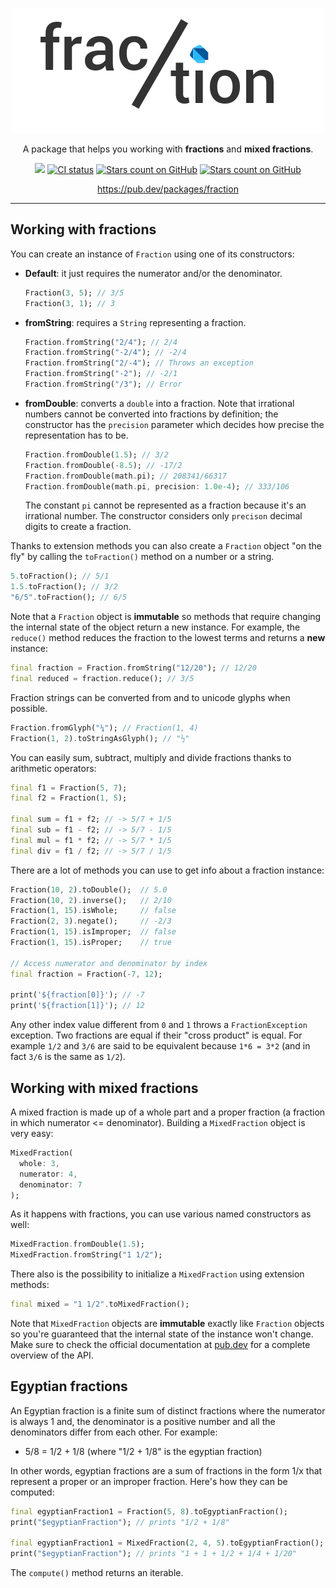<p align="center"><img src="https://raw.githubusercontent.com/albertodev01/fraction/master/assets/package_logo.png" alt="fraction package logo" /></p>
<p align="center">A package that helps you working with <b>fractions</b> and <b>mixed fractions</b>.</p>
<p align="center">
    <a href="https://codecov.io/gh/albertodev01/fraction"><img src="https://codecov.io/gh/albertodev01/fraction/branch/master/graph/badge.svg?token=YKA1ZYUROR"/></a>
    <a href="https://github.com/albertodev01/fraction/actions"><img src="https://github.com/albertodev01/fraction/workflows/fractions_ci/badge.svg" alt="CI status" /></a>
    <a href=""><img src="https://img.shields.io/github/stars/albertodev01/fraction.svg?style=flat&logo=github&colorB=blue&label=stars" alt="Stars count on GitHub" /></a>
    <a href="https://pub.dev/packages/fraction"><img src="https://img.shields.io/pub/v/fraction.svg?style=flat&logo=github&colorB=blue" alt="Stars count on GitHub" /></a>
</p>
<p align="center"><a href="https://pub.dev/packages/fraction">https://pub.dev/packages/fraction</a></p>

---

## Working with fractions

You can create an instance of `Fraction` using one of its constructors:

 - **Default**: it just requires the numerator and/or the denominator.

   ```dart
   Fraction(3, 5); // 3/5
   Fraction(3, 1); // 3
   ```

 - **fromString**: requires a `String` representing a fraction.

   ```dart
   Fraction.fromString("2/4"); // 2/4
   Fraction.fromString("-2/4"); // -2/4
   Fraction.fromString("2/-4"); // Throws an exception
   Fraction.fromString("-2"); // -2/1
   Fraction.fromString("/3"); // Error
   ```

 - **fromDouble**: converts a `double` into a fraction. Note that irrational numbers cannot be converted into fractions by definition; the constructor has the `precision` parameter which decides how precise the representation has to be.

   ```dart
   Fraction.fromDouble(1.5); // 3/2
   Fraction.fromDouble(-8.5); // -17/2
   Fraction.fromDouble(math.pi); // 208341/66317
   Fraction.fromDouble(math.pi, precision: 1.0e-4); // 333/106
   ```

   The constant `pi` cannot be represented as a fraction because it's an irrational number. The constructor considers only `precison` decimal digits to create a fraction.

Thanks to extension methods you can also create a `Fraction` object "on the fly" by calling the `toFraction()` method on a number or a string.

```dart
5.toFraction(); // 5/1
1.5.toFraction(); // 3/2
"6/5".toFraction(); // 6/5
```

Note that a `Fraction` object is **immutable** so methods that require changing the internal state of the object return a new instance. For example, the `reduce()` method reduces the fraction to the lowest terms and returns a **new** instance:

```dart
final fraction = Fraction.fromString("12/20"); // 12/20
final reduced = fraction.reduce(); // 3/5
```

Fraction strings can be converted from and to unicode glyphs when possible.

```dart
Fraction.fromGlyph("¼"); // Fraction(1, 4)
Fraction(1, 2).toStringAsGlyph(); // "½"
```

You can easily sum, subtract, multiply and divide fractions thanks to arithmetic operators:

```dart
final f1 = Fraction(5, 7);
final f2 = Fraction(1, 5);

final sum = f1 + f2; // -> 5/7 + 1/5
final sub = f1 - f2; // -> 5/7 - 1/5
final mul = f1 * f2; // -> 5/7 * 1/5
final div = f1 / f2; // -> 5/7 / 1/5
```

There are a lot of methods you can use to get info about a fraction instance:

```dart
Fraction(10, 2).toDouble();  // 5.0
Fraction(10, 2).inverse();   // 2/10
Fraction(1, 15).isWhole;     // false
Fraction(2, 3).negate();     // -2/3
Fraction(1, 15).isImproper;  // false
Fraction(1, 15).isProper;    // true

// Access numerator and denominator by index
final fraction = Fraction(-7, 12);

print('${fraction[0]}'); // -7
print('${fraction[1]}'); // 12
```

Any other index value different from `0` and `1` throws a `FractionException` exception. Two fractions are equal if their "cross product" is equal. For example `1/2` and `3/6` are said to be equivalent because `1*6 = 3*2` (and in fact `3/6` is the same as `1/2`).

## Working with mixed fractions

A mixed fraction is made up of a whole part and a proper fraction (a fraction in which numerator <= denominator). Building a `MixedFraction` object is very easy:

```dart
MixedFraction(
  whole: 3, 
  numerator: 4, 
  denominator: 7
);
```

As it happens with fractions, you can use various named constructors as well:

```dart
MixedFraction.fromDouble(1.5);
MixedFraction.fromString("1 1/2");
```

There also is the possibility to initialize a `MixedFraction` using extension methods:

```dart
final mixed = "1 1/2".toMixedFraction();
```

Note that `MixedFraction` objects are **immutable** exactly like `Fraction` objects so you're guaranteed that the internal state of the instance won't change. Make sure to check the official documentation at [pub.dev](https://pub.dev/documentation/fraction/latest/fraction/MixedFraction-class.html) for a complete overview of the API.

## Egyptian fractions

An Egyptian fraction is a finite sum of distinct fractions where the numerator is always 1 and, the denominator is a positive number and all the denominators differ from each other. For example:

  - 5/8 = 1/2 + 1/8 (where "1/2 + 1/8" is the egyptian fraction)

In other words, egyptian fractions are a sum of fractions in the form 1/x that represent a proper or an improper fraction. Here's how they can be computed:

```dart
final egyptianFraction1 = Fraction(5, 8).toEgyptianFraction();
print("$egyptianFraction"); // prints "1/2 + 1/8"

final egyptianFraction1 = MixedFraction(2, 4, 5).toEgyptianFraction();
print("$egyptianFraction"); // prints "1 + 1 + 1/2 + 1/4 + 1/20"
```

The `compute()` method returns an iterable.
